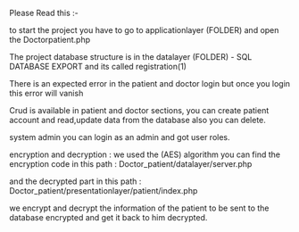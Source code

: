 Please Read this :-

to start the project you have to go to applicationlayer (FOLDER) and open the Doctorpatient.php

The project database structure is in the datalayer (FOLDER) - SQL DATABASE EXPORT 
and its called registration(1)


There is an expected error in the patient and doctor login but once you login this error will vanish



Crud is available in patient and doctor sections, you can create patient account and read,update data from the database also you can delete.



system admin you can login as an admin and got user roles.



encryption and decryption : we used the (AES) algorithm you can find the encryption code in this path : Doctor_patient/datalayer/server.php

and the decrypted part in this path : Doctor_patient/presentationlayer/patient/index.php

we encrypt and decrypt the information of the patient to be sent to the database encrypted and get it back to him decrypted.



